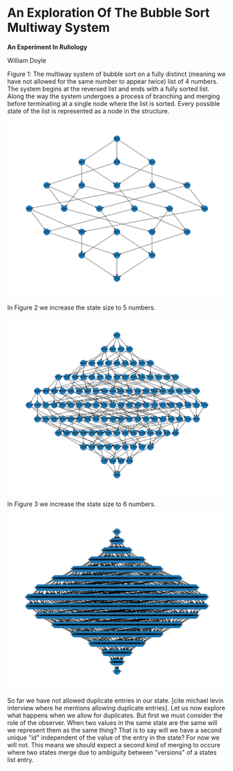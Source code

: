 # An Exploration Of The Bubble Sort Multiway System
**An Experiment In Ruliology**

William Doyle

Figure 1: The multiway system of bubble sort on a fully distinct (meaning we have not allowed for the same number to appear twice) list of 4 numbers. The system begins at the reversed list and ends with a fully sorted list. Along the way the system undergoes a process of branching and merging before terminating at a single node where the list is sorted. Every possible state of the list is represented as a node in the structure. 

![Figure 1](assets/bubble_n4.png)

In Figure 2 we increase the state size to 5 numbers. 

![Figure 2](assets/bubble_n5.png)

In Figure 3 we increase the state size to 6 numbers. 

![Figure 3](assets/bubble_n6.png)

So far we have not allowed duplicate entries in our state. [cite michael levin interview where he mentions allowing duplicate entries]. Let us now explore what happens when we allow for duplicates. But first we must consider the role of the observer. When two values in the same state are the same will we represent them as the same thing? That is to say will we have a second unique "id" independent of the value of the entry in the state? For now we will not. This means we should expect a second kind of merging to occure where two states merge due to ambiguity between "versions" of a states list entry.